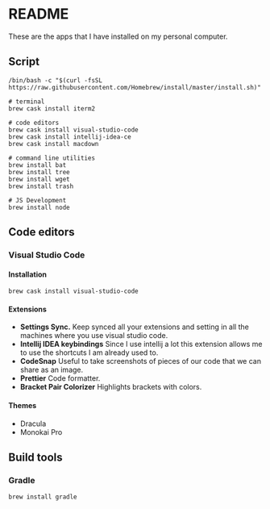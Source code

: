 # README
These are the apps that I have installed on my personal computer.

## Script
```
/bin/bash -c "$(curl -fsSL https://raw.githubusercontent.com/Homebrew/install/master/install.sh)"

# terminal
brew cask install iterm2

# code editors
brew cask install visual-studio-code
brew cask install intellij-idea-ce
brew cask install macdown

# command line utilities
brew install bat
brew install tree
brew install wget
brew install trash

# JS Development
brew install node
```

## Code editors
### Visual Studio Code

#### Installation
```
brew cask install visual-studio-code
```

#### Extensions
* **Settings Sync.** Keep synced all your extensions and setting in all the machines where you use visual studio code.
* **Intellij IDEA keybindings** Since I use intellij a lot this extension allows me to use the shortcuts I am already used to.
* **CodeSnap** Useful to take screenshots of pieces of our code that we can share as an image.
* **Prettier** Code formatter.
* **Bracket Pair Colorizer** Highlights brackets with colors.

#### Themes
* Dracula
* Monokai Pro 


## Build tools
### Gradle

```
brew install gradle
```

